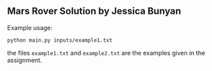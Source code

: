 ## Mars Rover Solution by Jessica Bunyan

Example usage:

```
python main.py inputs/example1.txt
```

the files `example1.txt` and `example2.txt` are the examples given in the assignment.
